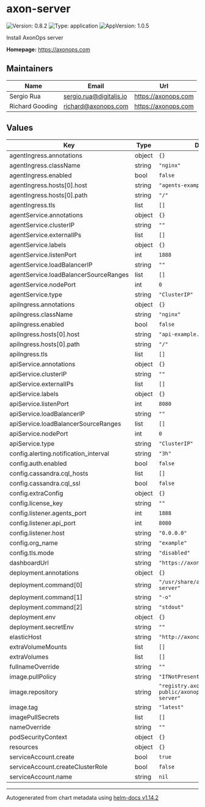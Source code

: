 # axon-server

![Version: 0.8.2](https://img.shields.io/badge/Version-0.8.2-informational?style=flat-square) ![Type: application](https://img.shields.io/badge/Type-application-informational?style=flat-square) ![AppVersion: 1.0.5](https://img.shields.io/badge/AppVersion-1.0.5-informational?style=flat-square)

Install AxonOps server

**Homepage:** <https://axonops.com>

## Maintainers

| Name | Email | Url |
| ---- | ------ | --- |
| Sergio Rua | <sergio.rua@digitalis.io> | <https://axonops.com> |
| Richard Gooding | <richard@axonops.com> | <https://axonops.com> |

## Values

| Key | Type | Default | Description |
|-----|------|---------|-------------|
| agentIngress.annotations | object | `{}` |  |
| agentIngress.className | string | `"nginx"` |  |
| agentIngress.enabled | bool | `false` |  |
| agentIngress.hosts[0].host | string | `"agents-example.local"` |  |
| agentIngress.hosts[0].path | string | `"/"` |  |
| agentIngress.tls | list | `[]` |  |
| agentService.annotations | object | `{}` |  |
| agentService.clusterIP | string | `""` |  |
| agentService.externalIPs | list | `[]` |  |
| agentService.labels | object | `{}` |  |
| agentService.listenPort | int | `1888` |  |
| agentService.loadBalancerIP | string | `""` |  |
| agentService.loadBalancerSourceRanges | list | `[]` |  |
| agentService.nodePort | int | `0` |  |
| agentService.type | string | `"ClusterIP"` |  |
| apiIngress.annotations | object | `{}` |  |
| apiIngress.className | string | `"nginx"` |  |
| apiIngress.enabled | bool | `false` |  |
| apiIngress.hosts[0].host | string | `"api-example.local"` |  |
| apiIngress.hosts[0].path | string | `"/"` |  |
| apiIngress.tls | list | `[]` |  |
| apiService.annotations | object | `{}` |  |
| apiService.clusterIP | string | `""` |  |
| apiService.externalIPs | list | `[]` |  |
| apiService.labels | object | `{}` |  |
| apiService.listenPort | int | `8080` |  |
| apiService.loadBalancerIP | string | `""` |  |
| apiService.loadBalancerSourceRanges | list | `[]` |  |
| apiService.nodePort | int | `0` |  |
| apiService.type | string | `"ClusterIP"` |  |
| config.alerting.notification_interval | string | `"3h"` |  |
| config.auth.enabled | bool | `false` |  |
| config.cassandra.cql_hosts | list | `[]` |  |
| config.cassandra.cql_ssl | bool | `false` |  |
| config.extraConfig | object | `{}` |  |
| config.license_key | string | `""` |  |
| config.listener.agents_port | int | `1888` |  |
| config.listener.api_port | int | `8080` |  |
| config.listener.host | string | `"0.0.0.0"` |  |
| config.org_name | string | `"example"` |  |
| config.tls.mode | string | `"disabled"` |  |
| dashboardUrl | string | `"https://axonops.example.com"` |  |
| deployment.annotations | object | `{}` |  |
| deployment.command[0] | string | `"/usr/share/axonops/axon-server"` |  |
| deployment.command[1] | string | `"-o"` |  |
| deployment.command[2] | string | `"stdout"` |  |
| deployment.env | object | `{}` |  |
| deployment.secretEnv | string | `""` |  |
| elasticHost | string | `"http://axonops-elastic:9200"` |  |
| extraVolumeMounts | list | `[]` |  |
| extraVolumes | list | `[]` |  |
| fullnameOverride | string | `""` |  |
| image.pullPolicy | string | `"IfNotPresent"` |  |
| image.repository | string | `"registry.axonops.com/axonops-public/axonops-docker/axon-server"` |  |
| image.tag | string | `"latest"` |  |
| imagePullSecrets | list | `[]` |  |
| nameOverride | string | `""` |  |
| podSecurityContext | object | `{}` |  |
| resources | object | `{}` |  |
| serviceAccount.create | bool | `true` |  |
| serviceAccount.createClusterRole | bool | `false` |  |
| serviceAccount.name | string | `nil` |  |

----------------------------------------------
Autogenerated from chart metadata using [helm-docs v1.14.2](https://github.com/norwoodj/helm-docs/releases/v1.14.2)
